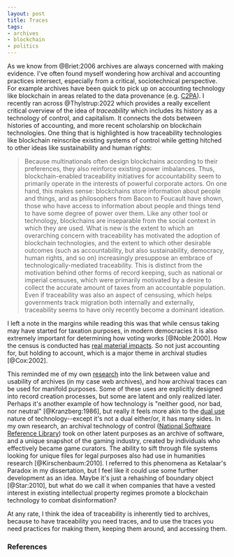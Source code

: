 ```yaml
---
layout: post
title: Traces
tags:
- archives
- blockchain
- politics
---
```


As we know from @Briet:2006 archives are always concerned with making evidence. I've often found myself wondering how archival and accounting practices intersect, especially from a critical, sociotechnical perspective. For example archives have been quick to pick up on accounting technology like blockchain in areas related to the data provenance (e.g. [C2PA]). I recently ran across @Thylstrup:2022 which provides a really excellent critical overview of the idea of *traceability* which includes its history as a technology of control, and capitalism. It connects the dots between histories of accounting, and more recent scholarship on blockchain technologies. One thing that is highlighted is how traceability technologies like blockchain reinscribe existing systems of control while getting hitched to other ideas like sustainability and human rights:

> Because multinationals often design blockchains according to their preferences, they also reinforce existing power imbalances. Thus, blockchain-enabled traceability initiatives for accountability seem to primarily operate in the interests of powerful corporate actors. On one hand, this makes sense: blockchains store information about people and things, and as philosophers from Bacon to Foucault have shown, those who have access to information about people and things tend to have some degree of power over them. Like any other tool or technology, blockchains are inseparable from the social context in which they are used. What is new is the extent to which an overarching concern with traceability has motivated the adoption of blockchain technologies, and the extent to which other desirable outcomes (such as accountability, but also sustainability, democracy, human rights, and so on) increasingly presuppose an embrace of technologically-mediated traceability. This is distinct from the motivation behind other forms of record keeping, such as national or imperial censuses, which were primarily motivated by a desire to collect the accurate amount of taxes from an accountable population. Even if traceability was also an aspect of censusing, which helps governments track migration both internally and externally, traceability seems to have only recently become a dominant ideation.

I left a note in the margins while reading this was that while census taking may have started for taxation purposes, in modern democracies it is also extremely important for determining how voting works [@Noble:2000]. How the census is conducted has [real material impacts](https://www.democracydocket.com/news/voting-rights-battle-in-the-south-depends-on-the-census/). So not just accounting for, but holding to account, which is a major theme in archival studies [@Cox:2002].

This reminded me of my own [research] into the link between value and usability of archives (in my case web archives), and how archival traces can be used for manifold purposes. Some of these uses are explicitly designed into record creation processes, but some are latent and only realized later. Perhaps it's another example of how technology is "neither good, nor bad, nor neutral" [@Kranzberg:1986], but really it feels more akin to the [dual use] nature of technology--except it's not a dual either/or, it has many sides. In my own research, an archival technology of control ([National Software Reference Library]) took on other latent purposes as an archive of software, and a unique snapshot of the gaming industry, created by individuals who effectively became game curators. The ability to sift through file systems looking for unique files for legal purposes also had use in humanities research [@Kirschenbaum:2010]. I referred to this phenomena as Ketalaar's Paradox in my dissertation, but I feel like it could use some further development as an idea. Maybe it's just a rehashing of boundary object [@Star:2010], but what do we call it when companies that have a vested interest in existing intellectual property regimes promote a blockchain technology to combat disinformation?

At any rate, I think the idea of traceability is inherently tied to archives, because to have traceability you need traces, and to use the traces you need practices for making them, keeping them around, and accessing them.

### References

[C2PA]: https://c2pa.org/public-draft/
[research]: https://github.com/edsu/diss/
[National Software Reference Library]: https://en.wikipedia.org/wiki/National_Software_Reference_Library
[dual use]: https://en.wikipedia.org/wiki/Dual-use_technology
